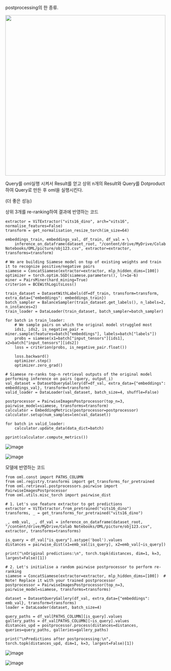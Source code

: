 postprocessing의 한 종류.

<img src="https://github.com/YeoungJun0508/study_oml/assets/145903037/0951558d-70f4-4676-b02c-ecc5800cf522" width="500" height="500">


Query를 oml실행 시켜서 Result를 얻고 상위 n개의 Result와 Query를 Dotproduct하여 Query로 만든 후 oml을 실행시킨다.

(더 좋은 성능)

상위 3개를 re-ranking하여 결과에 반영하는 코드

```
extractor = ViTExtractor("vits16_dino", arch="vits16", normalise_features=False)
transform = get_normalisation_resize_torch(im_size=64)

embeddings_train, embeddings_val, df_train, df_val = \
    inference_on_dataframe(dataset_root, "/content/drive/MyDrive/Colab Notebooks/OML/picture/obj123.csv", extractor=extractor, transforms=transform)

# We are building Siamese model on top of existing weights and train it to recognize positive/negative pairs
siamese = ConcatSiamese(extractor=extractor, mlp_hidden_dims=[100])
optimizer = torch.optim.SGD(siamese.parameters(), lr=1e-6)
miner = PairsMiner(hard_mining=True)
criterion = BCEWithLogitsLoss()

train_dataset = DatasetWithLabels(df=df_train, transform=transform, extra_data={"embeddings": embeddings_train})
batch_sampler = BalanceSampler(train_dataset.get_labels(), n_labels=2, n_instances=2)
train_loader = DataLoader(train_dataset, batch_sampler=batch_sampler)

for batch in train_loader:
    # We sample pairs on which the original model struggled most
    ids1, ids2, is_negative_pair = miner.sample(features=batch["embeddings"], labels=batch["labels"])
    probs = siamese(x1=batch["input_tensors"][ids1], x2=batch["input_tensors"][ids2])
    loss = criterion(probs, is_negative_pair.float())

    loss.backward()
    optimizer.step()
    optimizer.zero_grad()

# Siamese re-ranks top-n retrieval outputs of the original model performing inference on pairs (query, output_i)
val_dataset = DatasetQueryGallery(df=df_val, extra_data={"embeddings": embeddings_val}, transform=transform)
valid_loader = DataLoader(val_dataset, batch_size=4, shuffle=False)

postprocessor = PairwiseImagesPostprocessor(top_n=3, pairwise_model=siamese, transforms=transform)
calculator = EmbeddingMetrics(postprocessor=postprocessor)
calculator.setup(num_samples=len(val_dataset))

for batch in valid_loader:
    calculator.update_data(data_dict=batch)

pprint(calculator.compute_metrics())

```


![image](https://github.com/YeoungJun0508/study_oml/assets/145903037/59aaa6f6-bed8-49fd-a23d-b88de338f9c3)



![image](https://github.com/YeoungJun0508/study_oml/assets/145903037/36c85a25-2f1e-4063-867b-7dacf0e6ee0b)



모델에 반영하는 코드

```
from oml.const import PATHS_COLUMN
from oml.registry.transforms import get_transforms_for_pretrained
from oml.retrieval.postprocessors.pairwise import PairwiseImagesPostprocessor
from oml.utils.misc_torch import pairwise_dist

# 1. Let's use feature extractor to get predictions
extractor = ViTExtractor.from_pretrained("vits16_dino")
transforms, _ = get_transforms_for_pretrained("vits16_dino")

_, emb_val, _, df_val = inference_on_dataframe(dataset_root, "/content/drive/MyDrive/Colab Notebooks/OML/picture/obj123.csv", extractor, transforms=transforms)

is_query = df_val["is_query"].astype('bool').values
distances = pairwise_dist(x1=emb_val[is_query], x2=emb_val[~is_query])

print("\nOriginal predictions:\n", torch.topk(distances, dim=1, k=3, largest=False)[1])

# 2. Let's initialise a random pairwise postprocessor to perform re-ranking
siamese = ConcatSiamese(extractor=extractor, mlp_hidden_dims=[100])  # Note! Replace it with your trained postprocessor
postprocessor = PairwiseImagesPostprocessor(top_n=3, pairwise_model=siamese, transforms=transforms)

dataset = DatasetQueryGallery(df_val, extra_data={"embeddings": emb_val}, transform=transforms)
loader = DataLoader(dataset, batch_size=4)

query_paths = df_val[PATHS_COLUMN][is_query].values
gallery_paths = df_val[PATHS_COLUMN][~is_query].values
distances_upd = postprocessor.process(distances=distances, queries=query_paths, galleries=gallery_paths)

print("\nPredictions after postprocessing:\n", torch.topk(distances_upd, dim=1, k=3, largest=False)[1])
```

![image](https://github.com/YeoungJun0508/study_oml/assets/145903037/1e2c9911-d862-4a0c-ae25-8a18bd96e3f6)


![image](https://github.com/YeoungJun0508/study_oml/assets/145903037/0d09d863-3a7a-40af-b1e0-0fff6f0e3cc3)


